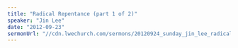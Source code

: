 ```yaml
---
title: "Radical Repentance (part 1 of 2)"
speaker: "Jin Lee"
date: "2012-09-23"
sermonUrl: "//cdn.lwechurch.com/sermons/20120924_sunday_jin_lee_radical_repentance_part1.mp3"
---
```

